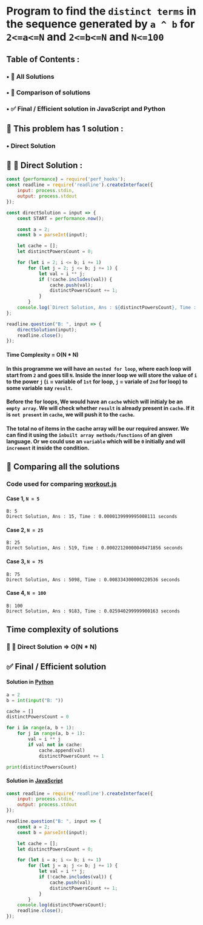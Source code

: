 # Program to find the `distinct terms` in the sequence generated by `a ^ b` for `2<=a<=N` and `2<=b<=N` and `N<=100`
## Table of Contents :
### • 🧪 All Solutions
### • 🤔 Comparison of solutions
### • ✅ Final / Efficient solution in JavaScript and Python
## 🧪 This problem has 1 solution :
### • Direct Solution
## 🐢  🐇 Direct Solution :
```javascript
const {performance} = require('perf_hooks');
const readline = require('readline').createInterface({
    input: process.stdin,
    output: process.stdout
});

const directSolution = input => {
    const START = performance.now();

    const a = 2;
    const b = parseInt(input);

    let cache = [];
    let distinctPowersCount = 0;

    for (let i = 2; i <= b; i += 1)
        for (let j = 2; j <= b; j += 1) {
            let val = i ** j;
            if (!cache.includes(val)) {
                cache.push(val);
                distinctPowersCount += 1;
            }
        }
    console.log(`Direct Solution, Ans : ${distinctPowersCount}, Time : ${(performance.now()-START)/1000} seconds`);
};

readline.question("B: ", input => {
    directSolution(input);
    readline.close();
});
```
#### Time Complexity = O(N * N)
#### In this programme we will have an `nested for loop`, where each loop will start from `2` and goes till `N`. Inside the inner loop we will store the value of `i` to the power `j` (`i` = variable of `1st` for loop, `j` = variale of `2nd` for loop) to some variable say `result`.
#### Before the for loops, We would have an `cache` which will initialy be an `empty array`. We will check whether `result` is already present in `cache`. If it is `not present` in `cache`, we will push it to the `cache`.
#### The total no of items in the cache array will be our required answer. We can find it using the `inbuilt array methods/functions` of an given language. Or we could use an `variable` which will be `0` initially and will `increment` it inside the condition.
## 🤔 Comparing all the solutions 
### Code used for comparing [workout.js](workout.js)
#### Case 1, `N = 5`
```
B: 5
Direct Solution, Ans : 15, Time : 0.0000139999995008111 seconds
```
#### Case 2, `N = 25`
```
B: 25
Direct Solution, Ans : 519, Time : 0.00022120000049471856 seconds
```
#### Case 3, `N = 75`
```
B: 75
Direct Solution, Ans : 5098, Time : 0.008334300000220536 seconds
```
#### Case 4, `N = 100`
```
B: 100
Direct Solution, Ans : 9183, Time : 0.025940299999900163 seconds
```
## Time complexity of solutions
### 🐢 🐇 Direct Solution => O(N * N)
## ✅ Final / Efficient solution 
#### Solution in [Python](solution.py)
```python
a = 2
b = int(input("B: "))

cache = []
distinctPowersCount = 0

for i in range(a, b + 1):
    for j in range(a, b + 1):
        val = i ** j
        if val not in cache:
            cache.append(val)
            distinctPowersCount += 1

print(distinctPowersCount)
```
#### Solution in [JavaScript](solution.js)
```javascript
const readline = require('readline').createInterface({
    input: process.stdin,
    output: process.stdout
});

readline.question("B: ", input => {
    const a = 2;
    const b = parseInt(input);

    let cache = [];
    let distinctPowersCount = 0;

    for (let i = a; i <= b; i += 1)
        for (let j = a; j <= b; j += 1) {
            let val = i ** j;
            if (!cache.includes(val)) {
                cache.push(val);
                distinctPowersCount += 1;
            }
        }
    console.log(distinctPowersCount);
    readline.close();
});
```